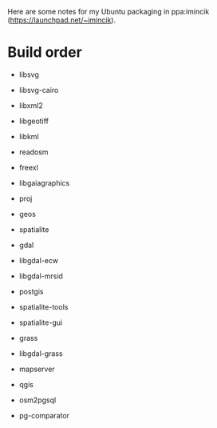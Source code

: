Here are some notes for my Ubuntu packaging in ppa:imincik (https://launchpad.net/~imincik).

Build order
===========
* libsvg
* libsvg-cairo
* libxml2
* libgeotiff
* libkml
* readosm
* freexl
* libgaiagraphics

* proj
* geos

* spatialite

* gdal
* libgdal-ecw
* libgdal-mrsid

* postgis

* spatialite-tools
* spatialite-gui

* grass
* libgdal-grass

* mapserver
* qgis
* osm2pgsql
* pg-comparator
